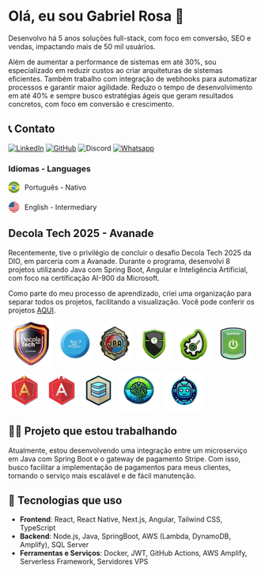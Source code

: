 # Olá, eu sou Gabriel Rosa 👋

Desenvolvo há 5 anos soluções full-stack, com foco em conversão, SEO e vendas, impactando mais de 50 mil usuários.

Além de aumentar a performance de sistemas em até 30%, sou especializado em reduzir custos ao criar arquiteturas de sistemas eficientes. Também trabalho com integração de webhooks para automatizar processos e garantir maior agilidade. Reduzo o tempo de desenvolvimento em até 40% e sempre busco estratégias ágeis que geram resultados concretos, com foco em conversão e crescimento.

## :telephone_receiver: Contato

[![LinkedIn](https://img.shields.io/badge/LinkedIn-gabriel--rosaa-blue?logo=linkedin)](https://www.linkedin.com/in/gabriel-rosaa/)
[![GitHub](https://img.shields.io/badge/GitHub-Gabriel--Pink-black?logo=github)](https://github.com/Gabriel-Pink)
![Discord](https://img.shields.io/badge/Discord-gabriel.tec-%237289DA?logo=discord)
[![Whatsapp](https://img.shields.io/badge/Whatsapp-(11)%2091356--4300-%237289DA?logo=whatsapp)](https://wa.me/+5511913564300)

### Idiomas - Languages
<div style="display: flex; gap: 10px; align-items: center; flex-wrap: wrap;">
    <img src="./assets/lang/br.png" width="23" /><div>Português - Nativo</div>
</div>
<br/>
<div style="display: flex; gap: 10px; align-items: center; flex-wrap: wrap;">
    <img src="./assets/lang/eua.png" width="23" /><div>English - Intermediary</div>
</div>

## Decola Tech 2025 - Avanade

Recentemente, tive o privilégio de concluir o desafio Decola Tech 2025 da DIO, em parceria com a Avanade. Durante o programa, desenvolvi 8 projetos utilizando Java com Spring Boot, Angular e Inteligência Artificial, com foco na certificação AI-900 da Microsoft.

Como parte do meu processo de aprendizado, criei uma organização para separar todos os projetos, facilitando a visualização. Você pode conferir os projetos [AQUI](https://github.com/Avanade-Bootcamp).

<div style="display: flex; gap: 10px; align-items: center; flex-wrap: wrap;">
    <img src="./assets/icons/decolatech2025.webp" alt="Decola Tech 2025" width="90"/>
    <img src="./assets/icons/java.webp" alt="Spring Boot" width="70"/>
    <img src="./assets/icons/jpa.webp" alt="JPA" width="70"/>
    <img src="./assets/icons/springsecurity.webp" alt="Spring Boot" width="70"/>
    <img src="./assets/icons/arqSpring.webp" alt="Spring Boot" width="70"/>
    <img src="./assets/icons/spring.webp" alt="Spring Boot" width="70"/>
    <img src="./assets/icons/angular.webp" alt="Angular" width="65"/>
    <img src="./assets/icons/angularprata.webp" alt="Angular" width="65"/>
    <img src="./assets/icons/sql.webp" alt="SQL" width="65"/>
    <img src="./assets/icons/az900.webp" alt="AI-900" width="80"/>
    <img src="./assets/icons/ai900.webp" alt="AI-900" width="80"/>
</div>

## 👨‍💻 Projeto que estou trabalhando

Atualmente, estou desenvolvendo uma integração entre um microserviço em Java com Spring Boot e o gateway de pagamento Stripe. Com isso, busco facilitar a implementação de pagamentos para meus clientes, tornando o serviço mais escalável e de fácil manutenção.

## 🚀 Tecnologias que uso

- **Frontend**: React, React Native, Next.js, Angular, Tailwind CSS, TypeScript
- **Backend**: Node.js, Java, SpringBoot, AWS (Lambda, DynamoDB, Amplify), SQL Server
- **Ferramentas e Serviços**: Docker, JWT, GitHub Actions, AWS Amplify, Serverless Framework, Servidores VPS